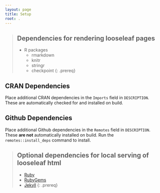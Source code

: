 ```yaml
---
layout: page
title: Setup
root: .
---
```

> ## Dependencies for rendering looseleaf pages
>
> * R packages
>   * rmarkdown
>   * knitr
>   * stringr
>   * checkpoint
{: .prereq}

## CRAN Dependencies

Place additional CRAN dependencies in the `Imports` field in `DESCRIPTION`. These are automatically checked for and installed on build.

## Github Dependencies

Place additional Github dependencies in the `Remotes` field in `DESCRIPTION`. These **are not** automatically installed on build. Run the `remotes::install_deps` command to install.

> ## Optional dependencies for local serving of looseleaf html
>
> * [Ruby](swc_instructions)
> * [RubyGems](swc_instructions)
> * [Jekyll](swc_instructions)
{: .prereq}

[swc_instructions]: https://swcarpentry.github.io/lesson-example/setup.html#optional-jekyll-setup-for-lesson-development
